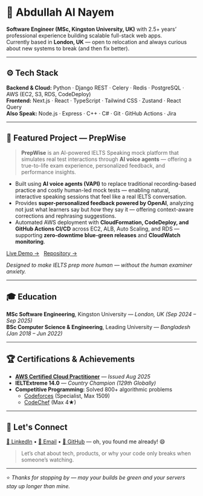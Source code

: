 # 👋 Abdullah Al Nayem

**Software Engineer (MSc, Kingston University, UK)** with 2.5+ years’ professional experience building scalable full-stack web apps.  
Currently based in **London, UK** — open to relocation and always curious about new systems to break (and then fix better).

---

## ⚙️ Tech Stack

**Backend & Cloud:** Python · Django REST · Celery · Redis · PostgreSQL · AWS (EC2, S3, RDS, CodeDeploy)  
**Frontend:** Next.js · React · TypeScript · Tailwind CSS · Zustand · React Query  
**Also Speak:** Node.js · Express · C++ · C# · Git · GitHub Actions · Jira

---

## 🚀 Featured Project — PrepWise

> **PrepWise** is an AI-powered IELTS Speaking mock platform that simulates real test interactions through **AI voice agents** — offering a true-to-life exam experience, personalized feedback, and performance insights.

- Built using **AI voice agents (VAPI)** to replace traditional recording-based practice and costly human-led mock tests — enabling natural, interactive speaking sessions that feel like a real IELTS conversation.  
- Provides **super-personalized feedback powered by OpenAI**, analyzing not just what learners say but *how* they say it — offering context-aware corrections and rephrasing suggestions.  
- Automated AWS deployment with **CloudFormation, CodeDeploy, and GitHub Actions CI/CD** across EC2, ALB, Auto Scaling, and RDS — supporting **zero-downtime blue-green releases** and **CloudWatch monitoring**.

[Live Demo →](https://prepwise.nayem.one) &nbsp; [Repository →](https://github.com/whonayem01/prepwise-architecture)

*Designed to make IELTS prep more human — without the human examiner anxiety.*

---

## 🎓 Education

**MSc Software Engineering**, Kingston University — *London, UK (Sep 2024 – Sep 2025)*  
**BSc Computer Science & Engineering**, Leading University — *Bangladesh (Jan 2018 – Jun 2022)*

---

## 🏆 Certifications & Achievements

- [**AWS Certified Cloud Practitioner**](https://www.credly.com/badges/3b29c2fe-90e4-43da-9231-8120b33c2954) — *Issued Aug 2025*  
- **IELTExtreme 14.0** — *Country Champion (129th Globally)*  
- **Competitive Programming:** Solved 800+ algorithmic problems  
  - [Codeforces](https://codeforces.com/profile/blacknerd) (Specialist, Max 1509)  
  - [CodeChef](https://www.codechef.com/users/blacknerd) (Max 4★)
 
---

## 🤝 Let's Connect

[💼 LinkedIn](https://www.linkedin.com/in/whonayem01) • [📧 Email](mailto:whonayem01@gmail.com) • [🐙 GitHub](https://github.com/whonayem01) — oh, you found me already! 😄  

> Let’s chat about tech, products, or why your code only breaks when someone’s watching.

---

⭐ *Thanks for stopping by — may your builds be green and your servers stay up longer than mine.*
